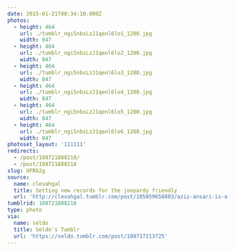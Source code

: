 ```yaml
---
date: 2015-01-21T08:34:10.000Z
photos:
  - height: 464
    url: ./tumblr_ngi5nbsLzJ1qenl6lo1_1280.jpg
    width: 847
  - height: 464
    url: ./tumblr_ngi5nbsLzJ1qenl6lo2_1280.jpg
    width: 847
  - height: 464
    url: ./tumblr_ngi5nbsLzJ1qenl6lo3_1280.jpg
    width: 847
  - height: 464
    url: ./tumblr_ngi5nbsLzJ1qenl6lo4_1280.jpg
    width: 847
  - height: 464
    url: ./tumblr_ngi5nbsLzJ1qenl6lo5_1280.jpg
    width: 847
  - height: 464
    url: ./tumblr_ngi5nbsLzJ1qenl6lo6_1280.jpg
    width: 847
photoset_layout: '111111'
redirects:
  - /post/108721888218/
  - /post/108721888218
slug: UFRb2g
source:
  name: clevahgal
  title: Setting new records for the jeopardy friendly
  url: 'http://clevahgal.tumblr.com/post/105059658803/aziz-ansari-is-a-feminist-x'
tumblrid: 108721888218
type: photo
via:
  name: seldo
  title: Seldo's Tumblr
  url: 'https://seldo.tumblr.com/post/108717213725'
---
```


